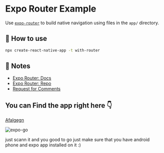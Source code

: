 # Expo Router Example

Use [`expo-router`](https://expo.github.io/router) to build native navigation using files in the `app/` directory.

## 🚀 How to use

```sh
npx create-react-native-app -t with-router
```

## 📝 Notes

- [Expo Router: Docs](https://expo.github.io/router)
- [Expo Router: Repo](https://github.com/expo/router)
- [Request for Comments](https://github.com/expo/router/discussions/1)


## You can Find the app right here 👇
[Afalgegn](https://expo.dev/@kalabg/Afalgegn?serviceType=classic&distribution=expo-go)

![expo-go](https://github.com/hksmith/Afalgegn/assets/105478362/fa0cbc39-2c94-4e19-95f0-f621faf44982)

just scann it and you good to go just make sure that you have android phone and expo app installed on it :)
